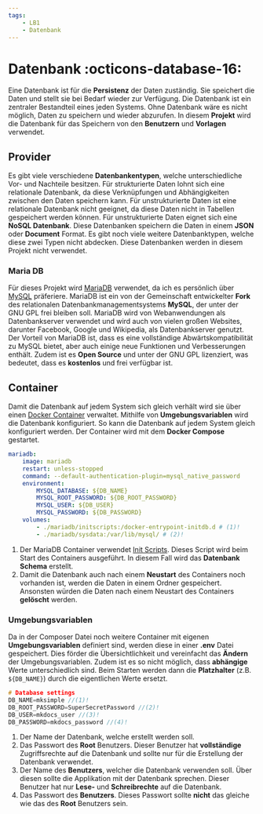 ```yaml
---
tags:
    - LB1
    - Datenbank
---
```


# Datenbank :octicons-database-16:

Eine Datenbank ist für die **Persistenz** der Daten zuständig. Sie speichert die Daten und stellt sie bei Bedarf wieder zur Verfügung. Die Datenbank ist ein zentraler Bestandteil eines jeden Systems. Ohne Datenbank wäre es nicht möglich, Daten zu speichern und wieder abzurufen. In diesem **Projekt** wird die Datenbank für das Speichern von den **Benutzern** und **Vorlagen** verwendet.

## Provider

Es gibt viele verschiedene **Datenbankentypen**, welche unterschiedliche Vor- und Nachteile besitzen. Für strukturierte Daten lohnt sich eine relationale Datenbank, da diese Verknüpfungen und Abhängigkeiten zwischen den Daten speichern kann. Für unstrukturierte Daten ist eine relationale Datenbank nicht geeignet, da diese Daten nicht in Tabellen gespeichert werden können. Für unstrukturierte Daten eignet sich eine **NoSQL Datenbank**. Diese Datenbanken speichern die Daten in einem **JSON** oder **Document** Format. Es gibt noch viele weitere Datenbanktypen, welche diese zwei Typen nicht abdecken. Diese Datenbanken werden in diesem Projekt nicht verwendet.

### Maria DB

Für dieses Projekt wird [MariaDB](https://mariadb.org/) verwendet, da ich es persönlich über [MySQL](https://www.mysql.com/) präferiere. MariaDB ist ein von der Gemeinschaft entwickelter **Fork** des relationalen Datenbankmanagementsystems **MySQL**, der unter der GNU GPL frei bleiben soll. MariaDB wird von Webanwendungen als Datenbankserver verwendet und wird auch von vielen großen Websites, darunter Facebook, Google und Wikipedia, als Datenbankserver genutzt. Der Vorteil von MariaDB ist, dass es eine vollständige Abwärtskompatibilität zu MySQL bietet, aber auch einige neue Funktionen und Verbesserungen enthält. Zudem ist es **Open Source** und unter der GNU GPL lizenziert, was bedeutet, dass es **kostenlos** und frei verfügbar ist.

## Container

Damit die Datenbank auf jedem System sich gleich verhält wird sie über einen [Docker Container](../Docker/Aufgaben.md#mysql) verwaltet. Mithilfe von **Umgebungsvariablen** wird die Datenbank konfiguriert. So kann die Datenbank auf jedem System gleich konfiguriert werden. Der Container wird mit dem **Docker Compose** gestartet.

```yaml title="MariaDB Container"
mariadb:
    image: mariadb
    restart: unless-stopped
    command: --default-authentication-plugin=mysql_native_password
    environment:
        MYSQL_DATABASE: ${DB_NAME}
        MYSQL_ROOT_PASSWORD: ${DB_ROOT_PASSWORD}
        MYSQL_USER: ${DB_USER}
        MYSQL_PASSWORD: ${DB_PASSWORD}
    volumes:
        - ./mariadb/initscripts:/docker-entrypoint-initdb.d # (1)!
        - ./mariadb/sysdata:/var/lib/mysql/ # (2)!
```

1. Der MariaDB Container verwendet [Init Scripts](Initscripts.md). Dieses Script wird beim Start des Containers ausgeführt. In diesem Fall wird das **Datenbank Schema** erstellt.
2. Damit die Datenbank auch nach einem **Neustart** des Containers noch vorhanden ist, werden die Daten in einem Ordner gespeichert. Ansonsten würden die Daten nach einem Neustart des Containers **gelöscht** werden.

### Umgebungsvariablen

Da in der Composer Datei noch weitere Container mit eigenen **Umgebungsvariablen** definiert sind, werden diese in einer **.env** Datei gespeichert. Dies förder die Übersichtlichkeit und vereinfacht das **Ändern** der Umgebungsvariablen. Zudem ist es so nicht möglich, dass **abhängige** Werte unterschiedlich sind. Beim Starten werden dann die **Platzhalter** (z.B. `${DB_NAME}`) durch die eigentlichen Werte ersetzt.

```c title=".env Konfiguration"
# Database settings
DB_NAME=mksimple //(1)!
DB_ROOT_PASSWORD=SuperSecretPassword //(2)!
DB_USER=mkdocs_user //(3)!
DB_PASSWORD=mkdocs_password //(4)!
```

1. Der Name der Datenbank, welche erstellt werden soll.
2. Das Passwort des **Root** Benutzers. Dieser Benutzer hat **vollständige** Zugriffsrechte auf die Datenbank und sollte nur für die Erstellung der Datenbank verwendet.
3. Der Name des **Benutzers**, welcher die Datenbank verwenden soll. Über diesen sollte die Applikation mit der Datenbank sprechen. Dieser Benutzer hat nur **Lese-** und **Schreibrechte** auf die Datenbank.
4. Das Passwort des **Benutzers**. Dieses Passwort sollte **nicht** das gleiche wie das des **Root** Benutzers sein.

